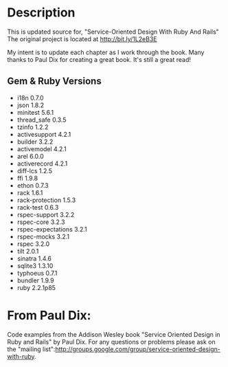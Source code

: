 # Description

This is updated source for, "Service-Oriented Design With Ruby And Rails" The original project is located at http://bit.ly/1L2eB3E

My intent is to update each chapter as I work through the book. Many thanks to Paul Dix for creating a great book. It's still a great read!

## Gem & Ruby Versions
- i18n 0.7.0
- json 1.8.2
- minitest 5.6.1
- thread_safe 0.3.5
- tzinfo 1.2.2
- activesupport 4.2.1
- builder 3.2.2
- activemodel 4.2.1
- arel 6.0.0
- activerecord 4.2.1
- diff-lcs 1.2.5
- ffi 1.9.8
- ethon 0.7.3
- rack 1.6.1
- rack-protection 1.5.3
- rack-test 0.6.3
- rspec-support 3.2.2
- rspec-core 3.2.3
- rspec-expectations 3.2.1
- rspec-mocks 3.2.1
- rspec 3.2.0
- tilt 2.0.1
- sinatra 1.4.6
- sqlite3 1.3.10
- typhoeus 0.7.1
- bundler 1.9.9
- ruby 2.2.1p85

# From Paul Dix:

Code examples from the Addison Wesley book "Service Oriented Design in Ruby and Rails" by Paul Dix. For any questions or problems please ask on the "mailing list":http://groups.google.com/group/service-oriented-design-with-ruby.